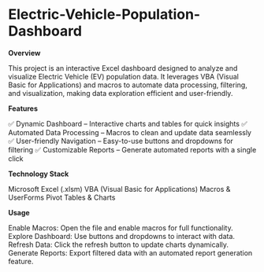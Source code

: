 # Electric-Vehicle-Population-Dashboard
**Overview**

This project is an interactive Excel dashboard designed to analyze and visualize Electric Vehicle (EV) population data. It leverages VBA (Visual Basic for Applications) and macros to automate data processing, filtering, and visualization, making data exploration efficient and user-friendly.

**Features**

✅ Dynamic Dashboard – Interactive charts and tables for quick insights
✅ Automated Data Processing – Macros to clean and update data seamlessly
✅ User-friendly Navigation – Easy-to-use buttons and dropdowns for filtering
✅ Customizable Reports – Generate automated reports with a single click

**Technology Stack**

Microsoft Excel (.xlsm)
VBA (Visual Basic for Applications)
Macros & UserForms
Pivot Tables & Charts

**Usage**

Enable Macros: Open the file and enable macros for full functionality.
Explore Dashboard: Use buttons and dropdowns to interact with data.
Refresh Data: Click the refresh button to update charts dynamically.
Generate Reports: Export filtered data with an automated report generation feature.
